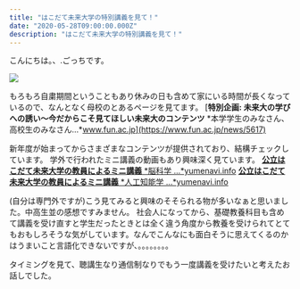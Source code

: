 ```yaml
---
title: "はこだて未来大学の特別講義を見て！"
date: "2020-05-28T09:00:00.000Z"
description: "はこだて未来大学の特別講義を見て！"
---
```


こんにちは。、.ごっちです。

![](https://cdn-images-1.medium.com/max/2000/1*G6t5Pa5tWvTQa98xcK11_g.png)

もろもろ自粛期間ということもあり休みの日も含めて家にいる時間が長くなっているので、なんとなく母校のとあるページを見てます。
[**特別企画: 未来大の学びへの誘い～今だからこそ見てほしい未来大のコンテンツ**
*本学学生のみなさん、高校生のみなさん…*www.fun.ac.jp](https://www.fun.ac.jp/news/5617)

新年度が始まってからさまざまなコンテンツが提供されており、結構チェックしています。
学外で行われたミニ講義の動画もあり興味深く見ています。
[**公立はこだて未来大学の教員によるミニ講義**
*脳科学 ...*yumenavi.info](https://yumenavi.info/lecture.aspx?GNKCD=g008534&OraSeq=6407959&ProId=WNA002&SerKbn=3&SearchMod=3&University=V&Page=1&KeyWord=%e5%85%ac%e7%ab%8b%e3%81%af%e3%81%93%e3%81%a0%e3%81%a6%e6%9c%aa%e6%9d%a5%e5%a4%a7%e5%ad%a6)
[**公立はこだて未来大学の教員によるミニ講義**
*人工知能学 ...*yumenavi.info](https://yumenavi.info/lecture.aspx?GNKCD=g007349&OraSeq=6407959&ProId=WNA002&SerKbn=3&SearchMod=3&University=V&Page=1&KeyWord=%e5%85%ac%e7%ab%8b%e3%81%af%e3%81%93%e3%81%a0%e3%81%a6%e6%9c%aa%e6%9d%a5%e5%a4%a7%e5%ad%a6)

(自分は専門外ですが)こう見てみると興味のそそられる物が多いなぁと思いました。中高生並の感想ですみません。
社会人になってから、基礎教養科目も含めて講義を受け直すと学生だったときとは全く違う角度から教養を受けられてとてもおもしろそうな気がしています。なんでこんなにも面白そうに思えてくるのかはうまいこと言語化できないですが、。。。。。。。。

タイミングを見て、聴講生なり通信制なりでもう一度講義を受けたいと考えたお話しでした。
